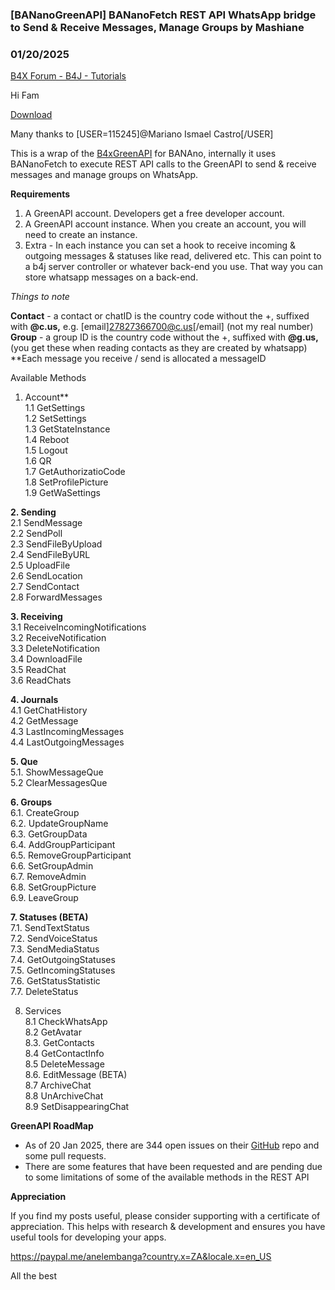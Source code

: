 ### [BANanoGreenAPI] BANanoFetch REST API WhatsApp bridge to Send & Receive Messages, Manage Groups by Mashiane
### 01/20/2025
[B4X Forum - B4J - Tutorials](https://www.b4x.com/android/forum/threads/165177/)

Hi Fam  
  
[Download](https://github.com/Mashiane/BANanoGreenAPI)  
  
Many thanks to [USER=115245]@Mariano Ismael Castro[/USER]  
  
This is a wrap of the [B4xGreenAPI](https://www.b4x.com/android/forum/threads/b4x-greenapi-whatsapp-api.157101/#content) for BANAno, internally it uses BANanoFetch to execute REST API calls to the GreenAPI to send & receive messages and manage groups on WhatsApp.  
  
**Requirements**  
  
1. A GreenAPI account. Developers get a free developer account.  
2. A GreenAPI account instance. When you create an account, you will need to create an instance.  
3. Extra - In each instance you can set a hook to receive incoming & outgoing messages & statuses like read, delivered etc. This can point to a b4j server controller or whatever back-end you use. That way you can store whatsapp messages on a back-end.  
  
*Things to note*  
  
**Contact** - a contact or chatID is the country code without the +, suffixed with **@c.us,** e.g. [email]27827366700@c.us[/email] (not my real number)  
**Group** - a group ID is the country code without the +, suffixed with **@g.us,** (you get these when reading contacts as they are created by whatsapp)  
**Each message you receive / send is allocated a messageID  
  
Available Methods  
  
1. Account**  
1.1 GetSettings  
1.2 SetSettings  
1.3 GetStateInstance  
1.4 Reboot  
1.5 Logout  
1.6 QR  
1.7 GetAuthorizatioCode  
1.8 SetProfilePicture  
1.9 GetWaSettings  
  
**2. Sending**  
2.1 SendMessage  
2.2 SendPoll  
2.3 SendFileByUpload  
2.4 SendFileByURL  
2.5 UploadFile  
2.6 SendLocation  
2.7 SendContact  
2.8 ForwardMessages  
  
**3. Receiving**  
3.1 ReceiveIncomingNotifications  
3.2 ReceiveNotification  
3.3 DeleteNotification  
3.4 DownloadFile  
3.5 ReadChat  
3.6 ReadChats  
  
**4. Journals**  
4.1 GetChatHistory  
4.2 GetMessage  
4.3 LastIncomingMessages  
4.4 LastOutgoingMessages  
  
**5. Que**  
5.1. ShowMessageQue  
5.2 ClearMessagesQue  
  
**6. Groups**  
6.1. CreateGroup  
6.2. UpdateGroupName  
6.3. GetGroupData  
6.4. AddGroupParticipant  
6.5. RemoveGroupParticipant  
6.6. SetGroupAdmin  
6.7. RemoveAdmin  
6.8. SetGroupPicture  
6.9. LeaveGroup  
  
**7. Statuses (BETA)**  
7.1. SendTextStatus  
7.2. SendVoiceStatus  
7.3. SendMediaStatus  
7.4. GetOutgoingStatuses  
7.5. GetIncomingStatuses  
7.6. GetStatusStatistic  
7.7. DeleteStatus  
  
8. Services  
8.1 CheckWhatsApp  
8.2 GetAvatar  
8.3. GetContacts  
8.4 GetContactInfo  
8.5 DeleteMessage  
8.6. EditMessage (BETA)  
8.7 ArchiveChat  
8.8 UnArchiveChat  
8.9 SetDisappearingChat  
  
**GreenAPI RoadMap**  
  

- As of 20 Jan 2025, there are 344 open issues on their [GitHub](https://github.com/green-api/issues/issues) repo and some pull requests.
- There are some features that have been requested and are pending due to some limitations of some of the available methods in the REST API

  
**Appreciation**  
  
If you find my posts useful, please consider supporting with a certificate of appreciation. This helps with research & development and ensures you have useful tools for developing your apps.  
  
<https://paypal.me/anelembanga?country.x=ZA&locale.x=en_US>  
  
All the best